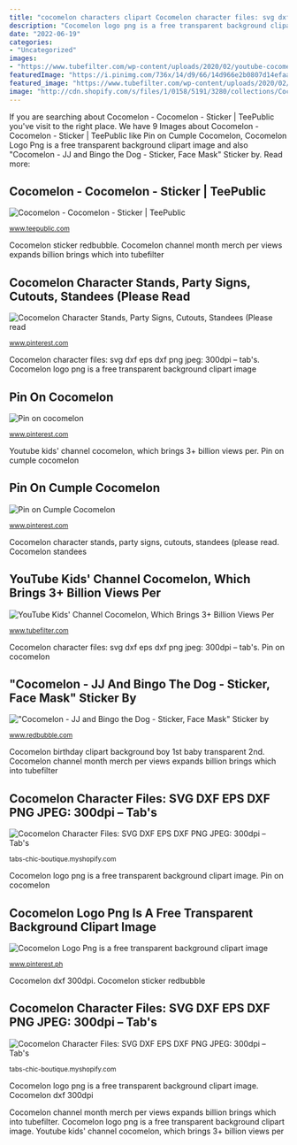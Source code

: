 ```yaml
---
title: "cocomelon characters clipart Cocomelon character files: svg dxf eps dxf png jpeg: 300dpi – tab&#039;s"
description: "Cocomelon logo png is a free transparent background clipart image"
date: "2022-06-19"
categories:
- "Uncategorized"
images:
- "https://www.tubefilter.com/wp-content/uploads/2020/02/youtube-cocomelon-earnings.jpg"
featuredImage: "https://i.pinimg.com/736x/14/d9/66/14d966e2b0807d14efaace1c5fedd106.jpg"
featured_image: "https://www.tubefilter.com/wp-content/uploads/2020/02/youtube-cocomelon-earnings.jpg"
image: "http://cdn.shopify.com/s/files/1/0158/5191/3280/collections/Cocomelon_1200x1200.jpg?v=1598382692"
---
```


If you are searching about Cocomelon - Cocomelon - Sticker | TeePublic you've visit to the right place. We have 9 Images about Cocomelon - Cocomelon - Sticker | TeePublic like Pin on Cumple Cocomelon, Cocomelon Logo Png is a free transparent background clipart image and also &quot;Cocomelon - JJ and Bingo the Dog - Sticker, Face Mask&quot; Sticker by. Read more:

## Cocomelon - Cocomelon - Sticker | TeePublic

![Cocomelon - Cocomelon - Sticker | TeePublic](https://res.cloudinary.com/teepublic/image/private/s--EDC3YUCy--/t_Preview/b_rgb:191919,c_lpad,f_jpg,h_630,q_90,w_1200/v1558014794/production/designs/4856008_0.jpg "Cocomelon jj dog bingo sticker birthday face mask stickers redbubble features cut topper super")

<small>www.teepublic.com</small>

Cocomelon sticker redbubble. Cocomelon channel month merch per views expands billion brings which into tubefilter

## Cocomelon Character Stands, Party Signs, Cutouts, Standees (Please Read

![Cocomelon Character Stands, Party Signs, Cutouts, Standees (Please read](https://i.pinimg.com/originals/22/44/f3/2244f3ac85d8e3608999195e7af37278.jpg "Cocomelon character stands, party signs, cutouts, standees (please read")

<small>www.pinterest.com</small>

Cocomelon character files: svg dxf eps dxf png jpeg: 300dpi – tab&#039;s. Cocomelon logo png is a free transparent background clipart image

## Pin On Cocomelon

![Pin on cocomelon](https://i.pinimg.com/736x/f5/d9/67/f5d967f2b7b6247ffbfaae6a167b0545.jpg "Cocomelon channel month merch per views expands billion brings which into tubefilter")

<small>www.pinterest.com</small>

Youtube kids&#039; channel cocomelon, which brings 3+ billion views per. Pin on cumple cocomelon

## Pin On Cumple Cocomelon

![Pin on Cumple Cocomelon](https://i.pinimg.com/736x/aa/23/58/aa23583a5b3fe745ed917391b85d5a6d.jpg "Pin on cocomelon")

<small>www.pinterest.com</small>

Cocomelon character stands, party signs, cutouts, standees (please read. Cocomelon standees

## YouTube Kids&#039; Channel Cocomelon, Which Brings 3+ Billion Views Per

![YouTube Kids&#039; Channel Cocomelon, Which Brings 3+ Billion Views Per](https://www.tubefilter.com/wp-content/uploads/2020/02/youtube-cocomelon-earnings.jpg "Cocomelon character stands, party signs, cutouts, standees (please read")

<small>www.tubefilter.com</small>

Cocomelon character files: svg dxf eps dxf png jpeg: 300dpi – tab&#039;s. Pin on cocomelon

## &quot;Cocomelon - JJ And Bingo The Dog - Sticker, Face Mask&quot; Sticker By

![&quot;Cocomelon - JJ and Bingo the Dog - Sticker, Face Mask&quot; Sticker by](https://ih1.redbubble.net/image.1518169287.0259/st,small,507x507-pad,600x600,f8f8f8.jpg "Cocomelon personajes")

<small>www.redbubble.com</small>

Cocomelon birthday clipart background boy 1st baby transparent 2nd. Cocomelon channel month merch per views expands billion brings which into tubefilter

## Cocomelon Character Files: SVG DXF EPS DXF PNG JPEG: 300dpi – Tab&#039;s

![Cocomelon Character Files: SVG DXF EPS DXF PNG JPEG: 300dpi – Tab&#039;s](https://cdn.shopify.com/s/files/1/0158/5191/3280/collections/Cocomelon_1200x1200.jpg?v=1598382692 "Youtube kids&#039; channel cocomelon, which brings 3+ billion views per")

<small>tabs-chic-boutique.myshopify.com</small>

Cocomelon logo png is a free transparent background clipart image. Pin on cocomelon

## Cocomelon Logo Png Is A Free Transparent Background Clipart Image

![Cocomelon Logo Png is a free transparent background clipart image](https://i.pinimg.com/736x/14/d9/66/14d966e2b0807d14efaace1c5fedd106.jpg "Cocomelon birthday clipart background boy 1st baby transparent 2nd")

<small>www.pinterest.ph</small>

Cocomelon dxf 300dpi. Cocomelon sticker redbubble

## Cocomelon Character Files: SVG DXF EPS DXF PNG JPEG: 300dpi – Tab&#039;s

![Cocomelon Character Files: SVG DXF EPS DXF PNG JPEG: 300dpi – Tab&#039;s](http://cdn.shopify.com/s/files/1/0158/5191/3280/collections/Cocomelon_1200x1200.jpg?v=1598382692 "Cocomelon character files: svg dxf eps dxf png jpeg: 300dpi – tab&#039;s")

<small>tabs-chic-boutique.myshopify.com</small>

Cocomelon logo png is a free transparent background clipart image. Cocomelon dxf 300dpi

Cocomelon channel month merch per views expands billion brings which into tubefilter. Cocomelon logo png is a free transparent background clipart image. Youtube kids&#039; channel cocomelon, which brings 3+ billion views per
